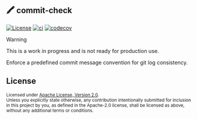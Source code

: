 🖍️ commit-check
---------------
[![License](https://img.shields.io/badge/License-Apache_2.0-blue.svg)](./LICENSE)
[![ci](https://github.com/LNSD/commit-check/actions/workflows/ci.yml/badge.svg)](https://github.com/LNSD/commit-check/actions/workflows/ci.yml)
[![codecov](https://codecov.io/gh/LNSD/commit-check/graph/badge.svg?token=4MAWTRVWYJ)](https://codecov.io/gh/LNSD/commit-check)

> [!Warning]
> This is a work in progress and is not ready for production use.

Enforce a predefined commit message convention for git log consistency.


## License

<sup>
Licensed under <a href="LICENSE">Apache License, Version 2.0</a>.
</sup>

<br>

<sub>
Unless you explicitly state otherwise, any contribution intentionally submitted
for inclusion in this project by you, as defined in the Apache-2.0 license,
shall be licensed as above, without any additional terms or conditions.
</sub>
